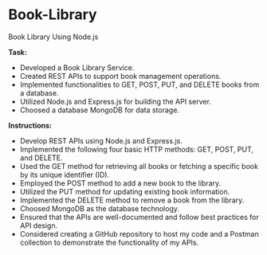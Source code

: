 # Book-Library
Book Library Using Node.js

**Task:**
- Developed a Book Library Service.
- Created REST APIs to support book management operations.
- Implemented functionalities to GET, POST, PUT, and DELETE books from a database.
- Utilized Node.js and Express.js for building the API server.
- Choosed a database MongoDB for data storage.

**Instructions:**
- Develop REST APIs using Node.js and Express.js.
- Implemented the following four basic HTTP methods: GET, POST, PUT, and DELETE.
- Used the GET method for retrieving all books or fetching a specific book by its unique identifier (ID).
- Employed the POST method to add a new book to the library.
- Utilized the PUT method for updating existing book information.
- Implemented the DELETE method to remove a book from the library.
- Choosed MongoDB as the database technology.
- Ensured that the APIs are well-documented and follow best practices for API design.
- Considered creating a GitHub repository to host my code and a Postman collection to demonstrate the functionality of my APIs.
